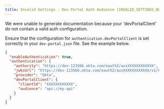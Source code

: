 ```yaml
---
title: Invalid Settings - Dev Portal Auth Audience (INVALID_SETTINGS_DEV_PORTAL_AUTH_AUDIENCE)
---
```


We were unable to generate documentation because your 'devPortalClient' do not contain a valid auth configuration.

Ensure that the configuration for `authentication.devPortalClient` is set correctly in your `dev-portal.json` file. See the example below.

```json
{
  "enableAuthentication": true,
  "authentication": {
    "authority": "https://dev-123566.okta.com/oauth2/ausXXXXXXXXXXXX",
    "jwksUrl": "https://dev-123566.okta.com/oauth2/ausXXXXXXXXXXXX/v1/keys",
    "provider": "Okta",
    "devPortalClient": {
      "clientId": "XXXXXXXXXXXX",
      "audience": "api://my-api"
    }
  }
}
```
